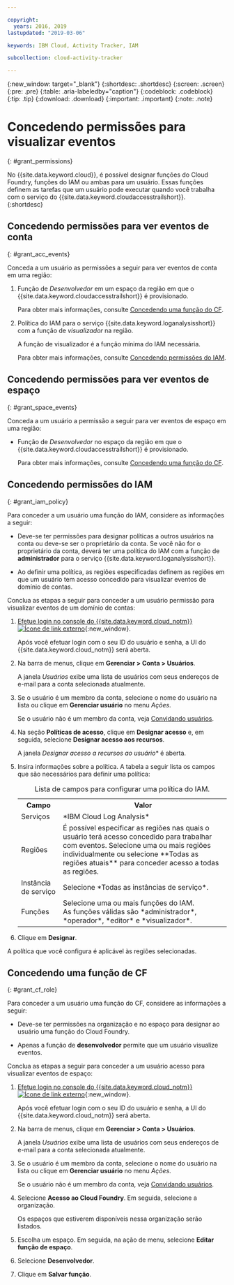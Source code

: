 ```yaml
---

copyright:
  years: 2016, 2019
lastupdated: "2019-03-06"

keywords: IBM Cloud, Activity Tracker, IAM

subcollection: cloud-activity-tracker

---
```


{:new_window: target="_blank"}
{:shortdesc: .shortdesc}
{:screen: .screen}
{:pre: .pre}
{:table: .aria-labeledby="caption"}
{:codeblock: .codeblock}
{:tip: .tip}
{:download: .download}
{:important: .important}
{:note: .note}


# Concedendo permissões para visualizar eventos
{: #grant_permissions}

No {{site.data.keyword.cloud}}, é possível designar funções do Cloud Foundry, funções do IAM ou ambas para um usuário. Essas funções definem as tarefas que um usuário pode executar quando você trabalha com o serviço do {{site.data.keyword.cloudaccesstrailshort}}.  
{:shortdesc}

## Concedendo permissões para ver eventos de conta
{: #grant_acc_events}

Conceda a um usuário as permissões a seguir para ver eventos de conta em uma região:

1. Função de *Desenvolvedor* em um espaço da região em que o {{site.data.keyword.cloudaccesstrailshort}} é provisionado. 

    Para obter mais informações, consulte [Concedendo uma função do CF](/docs/services/cloud-activity-tracker/how-to?topic=cloud-activity-tracker-grant_permissions#grant_cf_role).

2. Política do IAM para o serviço {{site.data.keyword.loganalysisshort}} com a função de *visualizador* na região. 

    A função de visualizador é a função mínima do IAM necessária. 
	
	Para obter mais informações, consulte [Concedendo permissões do IAM](/docs/services/cloud-activity-tracker/how-to?topic=cloud-activity-tracker-grant_permissions#grant_iam_policy).


## Concedendo permissões para ver eventos de espaço
{: #grant_space_events}

Conceda a um usuário a permissão a seguir para ver eventos de espaço em uma região:

* Função de *Desenvolvedor* no espaço da região em que o {{site.data.keyword.cloudaccesstrailshort}} é provisionado. 

    Para obter mais informações, consulte [Concedendo uma função do CF](/docs/services/cloud-activity-tracker/how-to?topic=cloud-activity-tracker-grant_permissions#grant_cf_role).


## Concedendo permissões do IAM
{: #grant_iam_policy}

Para conceder a um usuário uma função do IAM, considere as informações a seguir:

* Deve-se ter permissões para designar políticas a outros usuários na conta ou deve-se ser o proprietário da conta. Se você não for o proprietário da conta, deverá ter uma política do IAM com a função de **administrador** para o serviço {{site.data.keyword.loganalysisshort}}.

* Ao definir uma política, as regiões especificadas definem as regiões em que um usuário tem acesso concedido para visualizar eventos de domínio de contas.

Conclua as etapas a seguir para conceder a um usuário permissão para visualizar eventos de um domínio de contas:

1. [Efetue login no console do {{site.data.keyword.cloud_notm}} ![Ícone de link externo](../../../icons/launch-glyph.svg "Ícone de link externo")](https://cloud.ibm.com/login){:new_window}.
	
	Após você efetuar login com o seu ID do usuário e senha, a UI do {{site.data.keyword.cloud_notm}} será aberta.

2. Na barra de menus, clique em **Gerenciar > Conta > Usuários**. 

    A janela *Usuários* exibe uma lista de usuários com seus endereços de e-mail para a conta selecionada atualmente.
	
3. Se o usuário é um membro da conta, selecione o nome do usuário na lista ou clique em **Gerenciar usuário** no menu *Ações*.

    Se o usuário não é um membro da conta, veja [Convidando usuários](/docs/iam?topic=iam-iamuserinv#iamuserinv).

4. Na seção **Políticas de acesso**, clique em **Designar acesso** e, em seguida, selecione **Designar acesso aos recursos**.

    A janela *Designar acesso a recursos ao usuário** é aberta.

5. Insira informações sobre a política. A tabela a seguir lista os campos que são necessários para definir uma política: 

    <table>
	  <caption>Lista de campos para configurar uma política do IAM.</caption>
	  <tr>
	    <th>Campo</th>
		<th>Valor</th>
	  </tr>
	  <tr>
	    <td>Serviços</td>
		<td>*IBM Cloud Log Analysis*</td>
	  </tr>	  
	  <tr>
	    <td>Regiões</td>
		<td>É possível especificar as regiões nas quais o usuário terá acesso concedido para trabalhar com eventos. Selecione uma ou mais regiões individualmente ou selecione **Todas as regiões atuais** para conceder acesso a todas as regiões.</td>
	  </tr>
	  <tr>
	    <td>Instância de serviço</td>
		<td>Selecione *Todas as instâncias de serviço*.</td>
	  </tr>
	  <tr>
	    <td>Funções</td>
		<td>Selecione uma ou mais funções do IAM. <br>As funções válidas são *administrador*, *operador*, *editor* e *visualizador*.</td>
	  </tr>
     </table>
	
6. Clique em **Designar**.
	
A política que você configura é aplicável às regiões selecionadas. 


## Concedendo uma função de CF
{: #grant_cf_role}

Para conceder a um usuário uma função do CF, considere as informações a seguir:

* Deve-se ter permissões na organização e no espaço para designar ao usuário uma função do Cloud Foundry. 

* Apenas a função de **desenvolvedor** permite que um usuário visualize eventos.

Conclua as etapas a seguir para conceder a um usuário acesso para visualizar eventos de espaço:

1. [Efetue login no console do {{site.data.keyword.cloud_notm}} ![Ícone de link externo](../../../icons/launch-glyph.svg "Ícone de link externo")](https://cloud.ibm.com/login){:new_window}.
	
	Após você efetuar login com o seu ID do usuário e senha, a UI do {{site.data.keyword.cloud_notm}} será aberta.

2. Na barra de menus, clique em **Gerenciar > Conta > Usuários**. 

    A janela *Usuários* exibe uma lista de usuários com seus endereços de e-mail para a conta selecionada atualmente.
	
3. Se o usuário é um membro da conta, selecione o nome do usuário na lista ou clique em **Gerenciar usuário** no menu *Ações*.

    Se o usuário não é um membro da conta, veja [Convidando usuários](/docs/iam?topic=iam-iamuserinv#iamuserinv).

4. Selecione **Acesso ao Cloud Foundry**. Em seguida, selecione a organização.

    Os espaços que estiverem disponíveis nessa organização serão listados.

5. Escolha um espaço. Em seguida, na ação de menu, selecione **Editar função de espaço**.

6. Selecione **Desenvolvedor**.
	
7. Clique em **Salvar função**.





